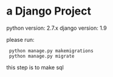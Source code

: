 # a Django Project

python version: 2.7.x
django version: 1.9

please run:
```
 python manage.py makemigrations
 python manage.py migrate
```
this step is to make sql


